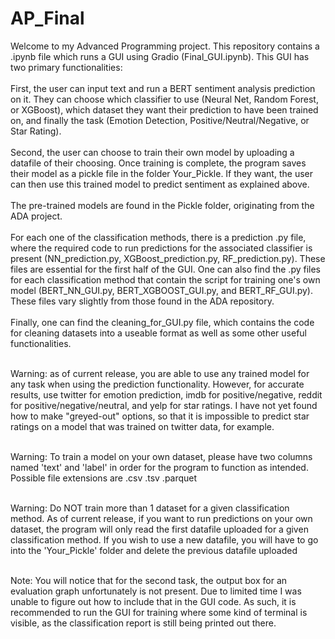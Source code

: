 # AP_Final

Welcome to my Advanced Programming project. This repository contains a .ipynb file which runs a GUI using Gradio (Final_GUI.ipynb). This GUI has two primary functionalities:<br><br>
First, the user can input text and run a BERT sentiment analysis prediction on it. They can choose which classifier to use (Neural Net, Random Forest, or XGBoost), which dataset they want their prediction to have been trained on, and finally the task (Emotion Detection, Positive/Neutral/Negative, or Star Rating). <br><br>
Second, the user can choose to train their own model by uploading a datafile of their choosing. Once training is complete, the program saves their model as a pickle file in the folder Your_Pickle. If they want, the user can then use this trained model to predict sentiment as explained above. <br><br>
The pre-trained models are found in the Pickle folder, originating from the ADA project.<br><br>
For each one of the classification methods, there is a prediction .py file, where the required code to run predictions for the associated classifier is present (NN_prediction.py, XGBoost_prediction.py, RF_prediction.py). These files are essential for the first half of the GUI. One can also find the .py files for each classification method that contain the script for training one's own model (BERT_NN_GUI.py, BERT_XGBOOST_GUI.py, and BERT_RF_GUI.py). These files vary slightly from those found in the ADA repository.<br><br>
Finally, one can find the cleaning_for_GUI.py file, which contains the code for cleaning datasets into a useable format as well as some other useful functionalities.<br><br>


Warning: as of current release, you are able to use any trained model for any task when using the prediction functionality. However, for accurate results, use twitter for emotion prediction, imdb for positive/negative, reddit for positive/negative/neutral, and yelp for star ratings. I have not yet found how to make "greyed-out" options, so that it is impossible to predict star ratings on a model that was trained on twitter data, for example.<br><br>

Warning: To train a model on your own dataset, please have two columns named 'text' and 'label' in order for the program to function as intended. Possible file extensions are .csv .tsv .parquet <br><br>

Warning: Do NOT train more than 1 dataset for a given classification method. As of current release, if you want to run predictions on your own dataset, the program will only read the first datafile uploaded for a given classification method. If you wish to use a new datafile, you will have to go into the 'Your_Pickle' folder and delete the previous datafile uploaded<br><br>

Note: You will notice that for the second task, the output box for an evaluation graph unfortunately is not present. Due to limited time I was unable to figure out how to include that in the GUI code. As such, it is recommended to run the GUI for training where some kind of terminal is visible, as the classification report is still being printed out there. <br><br>